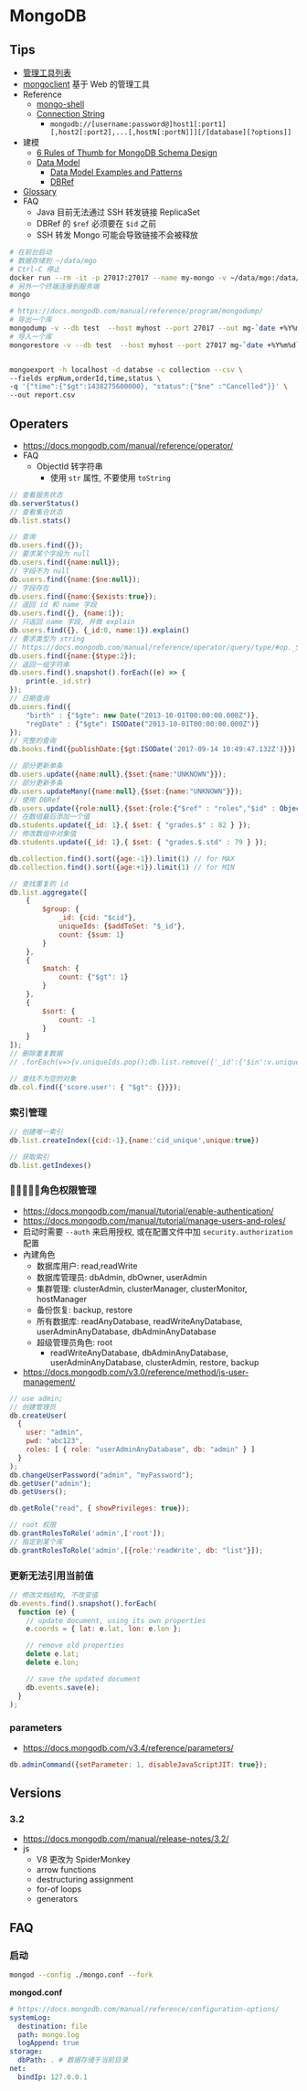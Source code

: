 # MongoDB

## Tips
* [管理工具列表](https://docs.mongodb.com/ecosystem/tools/administration-interfaces/)
* [mongoclient](https://github.com/rsercano/mongoclient) 基于 Web 的管理工具
* Reference
  * [mongo-shell](https://docs.mongodb.com/manual/reference/mongo-shell/)
  * [Connection String](https://docs.mongodb.com/manual/reference/connection-string/)
    * `mongodb://[username:password@]host1[:port1][,host2[:port2],...[,hostN[:portN]]][/[database][?options]]`
* 建模
  * [6 Rules of Thumb for MongoDB Schema Design](https://www.mongodb.com/blog/post/6-rules-of-thumb-for-mongodb-schema-design-part-1)
  * [Data Model](https://docs.mongodb.com/manual/data-modeling/)
    * [Data Model Examples and Patterns](https://docs.mongodb.com/manual/applications/data-models/)
    * [DBRef](https://docs.mongodb.com/manual/reference/database-references/)
* [Glossary](https://docs.mongodb.com/manual/reference/glossary)
* FAQ
  * Java 目前无法通过 SSH 转发链接 ReplicaSet
  * DBRef 的 `$ref` 必须要在 `$id` 之前
  * SSH 转发 Mongo 可能会导致链接不会被释放


```bash
# 在前台启动
# 数据存储到 ~/data/mgo
# Ctrl-C 停止
docker run --rm -it -p 27017:27017 --name my-mongo -v ~/data/mgo:/data/db mongo
# 另外一个终端连接到服务端
mongo

# https://docs.mongodb.com/manual/reference/program/mongodump/
# 导出一个库
mongodump -v --db test  --host myhost --port 27017 --out mg-`date +%Y%m%d`
# 导入一个库
mongorestore -v --db test  --host myhost --port 27017 mg-`date +%Y%m%d`/db


mongoexport -h localhost -d databse -c collection --csv \
--fields erpNum,orderId,time,status \
-q '{"time":{"$gt":1438275600000}, "status":{"$ne" :"Cancelled"}}' \
--out report.csv
```

## Operaters
* https://docs.mongodb.com/manual/reference/operator/
* FAQ
  * ObjectId 转字符串
    * 使用 `str` 属性, 不要使用 `toString`

```js
// 查看服务状态
db.serverStatus()
// 查看集合状态
db.list.stats()

// 查询
db.users.find({});
// 要求某个字段为 null
db.users.find({name:null});
// 字段不为 null
db.users.find({name:{$ne:null});
// 字段存在
db.users.find({name:{$exists:true});
// 返回 id 和 name 字段
db.users.find({}, {name:1});
// 只返回 name 字段, 并做 explain
db.users.find({}, {_id:0, name:1}).explain()
// 要求类型为 string
// https://docs.mongodb.com/manual/reference/operator/query/type/#op._S_type
db.users.find({name:{$type:2});
// 返回一组字符串
db.users.find().snapshot().forEach((e) => {
    print(e._id.str)
});
// 日期查询
db.users.find({
    "birth" : {"$gte": new Date("2013-10-01T00:00:00.000Z")},
    "regDate" : {"$gte": ISODate("2013-10-01T00:00:00.000Z")}
});
// 完整的查询
db.books.find({publishDate:{$gt:ISODate('2017-09-14 10:49:47.132Z')}}).sort({publishDate:1}).limit(1)

// 部分更新单条
db.users.update({name:null},{$set:{name:"UNKNOWN"}});
// 部分更新多条
db.users.updateMany({name:null},{$set:{name:"UNKNOWN"}});
// 使用 DBRef
db.users.update({role:null},{$set:{role:{"$ref" : "roles","$id" : ObjectId("598041d5e90a5d1e23d4518e")}}});
// 在数组最后添加一个值
db.students.update({_id: 1},{ $set: { "grades.$" : 82 } });
// 修改数组中对象值
db.students.update({_id: 1},{ $set: { "grades.$.std" : 79 } });

db.collection.find().sort({age:-1}).limit(1) // for MAX
db.collection.find().sort({age:+1}).limit(1) // for MIN

// 查找重复的 id
db.list.aggregate([
	{
		$group: {
			_id: {cid: "$cid"},
			uniqueIds: {$addToSet: "$_id"},
			count: {$sum: 1}
		}
	},
	{
		$match: {
			count: {"$gt": 1}
		}
	},
	{
		$sort: {
			count: -1
		}
	}
]);
// 删除重复数据
// .forEach(v=>{v.uniqueIds.pop();db.list.remove({'_id':{'$in':v.uniqueIds}})})

// 查找不为空的对象
db.col.find({'score.user': { "$gt": {}}});
```

### 索引管理
```js
// 创建唯一索引
db.list.createIndex({cid:-1},{name:'cid_unique',unique:true})

// 获取索引
db.list.getIndexes()
```

### 角色权限管理
* https://docs.mongodb.com/manual/tutorial/enable-authentication/
* https://docs.mongodb.com/manual/tutorial/manage-users-and-roles/
* 启动时需要 `--auth` 来启用授权, 或在配置文件中加 `security.authorization` 配置
* 內建角色
  * 数据库用户: read,readWrite
  * 数据库管理员: dbAdmin, dbOwner, userAdmin
  * 集群管理: clusterAdmin, clusterManager, clusterMonitor, hostManager
  * 备份恢复: backup, restore
  * 所有数据库: readAnyDatabase, readWriteAnyDatabase, userAdminAnyDatabase, dbAdminAnyDatabase
  * 超级管理员角色: root
    * readWriteAnyDatabase, dbAdminAnyDatabase, userAdminAnyDatabase, clusterAdmin, restore, backup 
* https://docs.mongodb.com/v3.0/reference/method/js-user-management/


```js
// use admin;
// 创建管理员
db.createUser(
  {
    user: "admin",
    pwd: "abc123",
    roles: [ { role: "userAdminAnyDatabase", db: "admin" } ]
  }
);
db.changeUserPassword("admin", "myPassword");
db.getUser("admin");
db.getUsers();

db.getRole("read", { showPrivileges: true});

// root 权限
db.grantRolesToRole('admin',['root']);
// 指定到某个库
db.grantRolesToRole('admin',[{role:'readWrite', db: "list"}]);
```

### 更新无法引用当前值

```js
// 修改文档结构, 不改变值
db.events.find().snapshot().forEach(
  function (e) {
    // update document, using its own properties
    e.coords = { lat: e.lat, lon: e.lon };

    // remove old properties
    delete e.lat;
    delete e.lon;

    // save the updated document
    db.events.save(e);
  }
);
```

### parameters
* https://docs.mongodb.com/v3.4/reference/parameters/

```js
db.adminCommand({setParameter: 1, disableJavaScriptJIT: true});
```

## Versions
### 3.2
* https://docs.mongodb.com/manual/release-notes/3.2/
* js
  * V8 更改为 SpiderMonkey
  * arrow functions
  * destructuring assignment
  * for-of loops
  * generators

## FAQ


### 启动
```bash
mongod --config ./mongo.conf --fork
```

__mongod.conf__
```yaml
# https://docs.mongodb.com/manual/reference/configuration-options/
systemLog:
  destination: file
  path: mongo.log
  logAppend: true
storage:
  dbPath: . # 数据存储于当前目录
net:
  bindIp: 127.0.0.1
```
